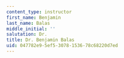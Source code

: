 ```yaml
---
content_type: instructor
first_name: Benjamin
last_name: Balas
middle_initial: ''
salutation: Dr.
title: Dr. Benjamin Balas
uid: 047782e9-5ef5-3078-1536-78c68220d7ed
---
```


